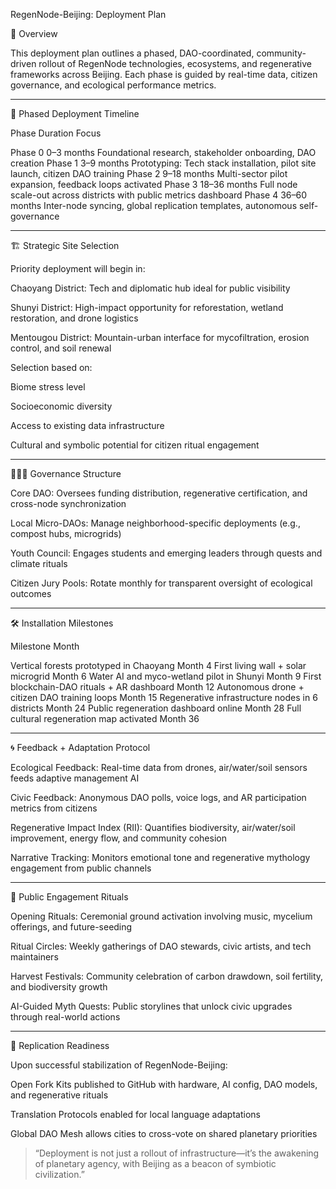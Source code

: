 RegenNode-Beijing: Deployment Plan

🚀 Overview

This deployment plan outlines a phased, DAO-coordinated, community-driven rollout of RegenNode technologies, ecosystems, and regenerative frameworks across Beijing. Each phase is guided by real-time data, citizen governance, and ecological performance metrics.


---

📅 Phased Deployment Timeline

Phase	Duration	Focus

Phase 0	0–3 months	Foundational research, stakeholder onboarding, DAO creation
Phase 1	3–9 months	Prototyping: Tech stack installation, pilot site launch, citizen DAO training
Phase 2	9–18 months	Multi-sector pilot expansion, feedback loops activated
Phase 3	18–36 months	Full node scale-out across districts with public metrics dashboard
Phase 4	36–60 months	Inter-node syncing, global replication templates, autonomous self-governance



---

🏗️ Strategic Site Selection

Priority deployment will begin in:

Chaoyang District: Tech and diplomatic hub ideal for public visibility

Shunyi District: High-impact opportunity for reforestation, wetland restoration, and drone logistics

Mentougou District: Mountain-urban interface for mycofiltration, erosion control, and soil renewal


Selection based on:

Biome stress level

Socioeconomic diversity

Access to existing data infrastructure

Cultural and symbolic potential for citizen ritual engagement



---

🧑‍🤝‍🧑 Governance Structure

Core DAO: Oversees funding distribution, regenerative certification, and cross-node synchronization

Local Micro-DAOs: Manage neighborhood-specific deployments (e.g., compost hubs, microgrids)

Youth Council: Engages students and emerging leaders through quests and climate rituals

Citizen Jury Pools: Rotate monthly for transparent oversight of ecological outcomes



---

🛠️ Installation Milestones

Milestone	Month

Vertical forests prototyped in Chaoyang	Month 4
First living wall + solar microgrid	Month 6
Water AI and myco-wetland pilot in Shunyi	Month 9
First blockchain-DAO rituals + AR dashboard	Month 12
Autonomous drone + citizen DAO training loops	Month 15
Regenerative infrastructure nodes in 6 districts	Month 24
Public regeneration dashboard online	Month 28
Full cultural regeneration map activated	Month 36



---

🌀 Feedback + Adaptation Protocol

Ecological Feedback: Real-time data from drones, air/water/soil sensors feeds adaptive management AI

Civic Feedback: Anonymous DAO polls, voice logs, and AR participation metrics from citizens

Regenerative Impact Index (RII): Quantifies biodiversity, air/water/soil improvement, energy flow, and community cohesion

Narrative Tracking: Monitors emotional tone and regenerative mythology engagement from public channels



---

🧿 Public Engagement Rituals

Opening Rituals: Ceremonial ground activation involving music, mycelium offerings, and future-seeding

Ritual Circles: Weekly gatherings of DAO stewards, civic artists, and tech maintainers

Harvest Festivals: Community celebration of carbon drawdown, soil fertility, and biodiversity growth

AI-Guided Myth Quests: Public storylines that unlock civic upgrades through real-world actions



---

🔄 Replication Readiness

Upon successful stabilization of RegenNode-Beijing:

Open Fork Kits published to GitHub with hardware, AI config, DAO models, and regenerative rituals

Translation Protocols enabled for local language adaptations

Global DAO Mesh allows cities to cross-vote on shared planetary priorities


> “Deployment is not just a rollout of infrastructure—it’s the awakening of planetary agency, with Beijing as a beacon of symbiotic civilization.”
